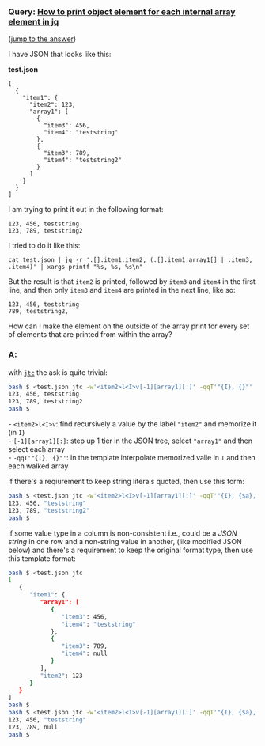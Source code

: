### Query: [How to print object element for each internal array element in jq](https://stackoverflow.com/questions/59879489/how-to-print-object-element-for-each-internal-array-element-in-jq)
([jump to the answer](https://github.com/ldn-softdev/stackoverflow-json/blob/master/lib/How%20to%20print%20object%20element%20for%20each%20internal%20array%20element%20in%20jq.md#a))

I have JSON that looks like this:

**test.json**
```
[
  {
    "item1": {
      "item2": 123,
      "array1": [
        {
          "item3": 456,
          "item4": "teststring"
        },
        {
          "item3": 789,
          "item4": "teststring2"
        }
      ]
    }
  }
]
```

I am trying to print it out in the following format:

```
123, 456, teststring
123, 789, teststring2
```
I tried to do it like this:
```
cat test.json | jq -r '.[].item1.item2, (.[].item1.array1[] | .item3, .item4)' | xargs printf "%s, %s, %s\n"
```
But the result is that `item2` is printed, followed by `item3` and `item4` in the first line, and then only `item3` and `item4` are printed in the next line, like so:
```
123, 456, teststring
789, teststring2, 
```

How can I make the element on the outside of the array print for every set of elements that are printed from within the array?

### A:
with [`jtc`](https://github.com/ldn-softdev/jtc) the ask is quite trivial:
```bash
bash $ <test.json jtc -w'<item2>l<I>v[-1][array1][:]' -qqT'"{I}, {}"'
123, 456, teststring
123, 789, teststring2
bash $ 
```
\- `<item2>l<I>v`: find recursively a value by the label `"item2"` and memorize it (in `I`)  
\- `[-1][array1][:]`: step up 1 tier in the JSON tree, select `"array1"` and then select each array  
\- `-qqT'"{I}, {}"'`: in the template interpolate memorized valie in `I` and then each walked array  

if there's a reqiurement to keep string literals quoted, then use this form:
```bash
bash $ <test.json jtc -w'<item2>l<I>v[-1][array1][:]' -qqT'"{I}, {$a}, \"{$b}\""'
123, 456, "teststring"
123, 789, "teststring2"
bash $ 
```
if some value type in a column is non-consistent i.e., could be a _JSON string_ in one row and a non-string value in another,
(like modified JSON below) and there's a requirement to keep the original format type, then use this template format:
```bash
bash $ <test.json jtc 
[
   {
      "item1": {
         "array1": [
            {
               "item3": 456,
               "item4": "teststring"
            },
            {
               "item3": 789,
               "item4": null
            }
         ],
         "item2": 123
      }
   }
]
bash $ 
bash $ <test.json jtc -w'<item2>l<I>v[-1][array1][:]' -qqT'"{I}, {$a}, >{{$b}}<"'
123, 456, "teststring"
123, 789, null
bash $ 
```


